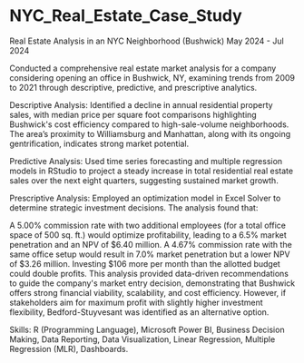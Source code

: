 # NYC_Real_Estate_Case_Study

Real Estate Analysis in an NYC Neighborhood (Bushwick)
May 2024 - Jul 2024

Conducted a comprehensive real estate market analysis for a company considering opening an office in Bushwick, NY, examining trends from 2009 to 2021 through descriptive, predictive, and prescriptive analytics.

Descriptive Analysis: Identified a decline in annual residential property sales, with median price per square foot comparisons highlighting Bushwick's cost efficiency compared to high-sale-volume neighborhoods. The area’s proximity to Williamsburg and Manhattan, along with its ongoing gentrification, indicates strong market potential.

Predictive Analysis: Used time series forecasting and multiple regression models in RStudio to project a steady increase in total residential real estate sales over the next eight quarters, suggesting sustained market growth.

Prescriptive Analysis: Employed an optimization model in Excel Solver to determine strategic investment decisions. The analysis found that:

A 5.00% commission rate with two additional employees (for a total office space of 500 sq. ft.) would optimize profitability, leading to a 6.5% market penetration and an NPV of $6.40 million.
A 4.67% commission rate with the same office setup would result in 7.0% market penetration but a lower NPV of $3.26 million.
Investing $106 more per month than the allotted budget could double profits.
This analysis provided data-driven recommendations to guide the company's market entry decision, demonstrating that Bushwick offers strong financial viability, scalability, and cost efficiency. However, if stakeholders aim for maximum profit with slightly higher investment flexibility, Bedford-Stuyvesant was identified as an alternative option.

Skills: R (Programming Language), Microsoft Power BI, Business Decision Making, Data Reporting, Data Visualization, Linear Regression, Multiple Regression (MLR), Dashboards.
